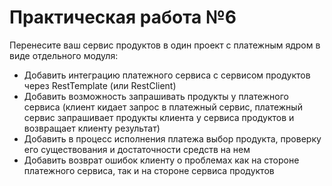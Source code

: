 # Практическая работа №6

Перенесите ваш сервис продуктов в один проект с платежным ядром в виде отдельного модуля:
- Добавить интеграцию платежного сервиса с сервисом продуктов через RestTemplate (или RestClient)
- Добавить возможность запрашивать продукты у платежного сервиса (клиент кидает запрос в платежный сервис, платежный сервис запрашивает продукты клиента у сервиса продуктов и возвращает клиенту результат)
- Добавить в процесс исполнения платежа выбор продукта, проверку его существования и достаточности средств на нем
- Добавить возврат ошибок клиенту о проблемах как на стороне платежного сервиса, так и на стороне сервиса продуктов

